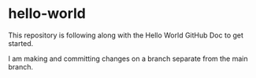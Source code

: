 # hello-world

This repository is following along with the Hello World GitHub Doc to get started.

I am making and committing changes on a branch separate from the main branch.
